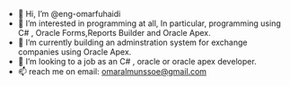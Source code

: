 - 👋 Hi, I’m @eng-omarfuhaidi
- 👀 I’m interested in programming at all, In particular, programming  using C# , Oracle Forms,Reports Builder and Oracle Apex.
- 🌱 I’m currently building an adminstration system for exchange companies using Oracle Apex.
- 💞️ I’m looking to a job as an C# , oracle or oracle apex developer.
- 📫  reach me on email: omaralmunssoe@gmail.com



<!---
eng-omarfuhaidi/eng-omarfuhaidi is a ✨ special ✨ repository because its `README.md` (this file) appears on your GitHub profile.
You can click the Preview link to take a look at your changes.
--->
